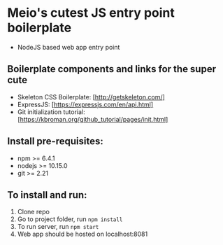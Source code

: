 # Meio's cutest JS entry point boilerplate
- NodeJS based web app entry point

## Boilerplate components and links for the super cute
  - Skeleton CSS Boilerplate: [http://getskeleton.com/]
  - ExpressJS: [https://expressjs.com/en/api.html]
  - Git initialization tutorial: [https://kbroman.org/github_tutorial/pages/init.html]

## Install pre-requisites:
  - npm >= 6.4.1
  - nodejs >= 10.15.0
  - git >= 2.21

## To install and run:
  1. Clone repo
  2. Go to project folder, run `npm install`
  3. To run server, run `npm start`
  4. Web app should be hosted on localhost:8081

